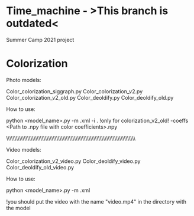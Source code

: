 # Time_machine - >This branch is outdated<
Summer Camp 2021 project
# Colorization

Photo models:

Color_colorization_siggraph.py 
Color_colorization_v2.py
Color_colorization_v2_old.py
Color_deoldify.py
Color_deoldify_old.py

How to use:

python <model_name>.py -m <Path to model>.xml -i <Path to image>.<format> !only for colorization_v2_old! -coeffs <Path to .npy file with color coefficients>.npy

\\\\\\\\\\\\\\\\\\\\\\\\\\\\\\\\\\\\\\\\\\\\\\\\\\\\\\\\\\\\\\\\\\\\\\\\\\\\\\\\\\\\\\\\\\\\\\\\\\\\\\\\\\\\\\\\\\\\\\\\\\\\\\\\\\\\\\\\\\\\\\\\\\\\\\\\\\\\\\\\  
  
Video models:

Color_colorization_v2_video.py
Color_deoldify_video.py
Color_deoldify_old_video.py

How to use:

python <model_name>.py -m <Path to model>.xml 
  
!you should put the video with the name "video.mp4" in the directory with the model
